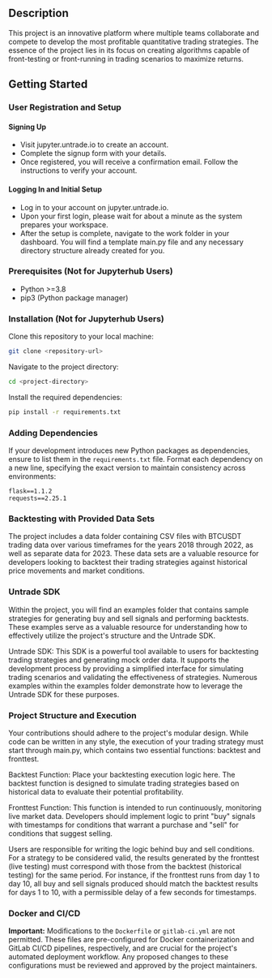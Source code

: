 ## Description

This project is an innovative platform where multiple teams collaborate and compete to develop the most profitable quantitative trading strategies. The essence of the project lies in its focus on creating algorithms capable of front-testing or front-running in trading scenarios to maximize returns. 

## Getting Started

### User Registration and Setup
#### Signing Up
- Visit jupyter.untrade.io to create an account.
- Complete the signup form with your details.
- Once registered, you will receive a confirmation email. Follow the instructions to verify your account.
#### Logging In and Initial Setup
- Log in to your account on jupyter.untrade.io.
- Upon your first login, please wait for about a minute as the system prepares your workspace.
- After the setup is complete, navigate to the work folder in your dashboard. You will find a template main.py file and any necessary directory structure already created for you.

### Prerequisites (Not for Jupyterhub Users)

- Python >=3.8
- pip3 (Python package manager)

### Installation (Not for Jupyterhub Users)

Clone this repository to your local machine:

```bash
git clone <repository-url>
```

Navigate to the project directory:

```bash
cd <project-directory>
```

Install the required dependencies:

```bash
pip install -r requirements.txt
```

### Adding Dependencies

If your development introduces new Python packages as dependencies, ensure to list them in the `requirements.txt` file. Format each dependency on a new line, specifying the exact version to maintain consistency across environments:

```
flask==1.1.2
requests==2.25.1
```

### Backtesting with Provided Data Sets
The project includes a data folder containing CSV files with BTCUSDT trading data over various timeframes for the years 2018 through 2022, as well as separate data for 2023. These data sets are a valuable resource for developers looking to backtest their trading strategies against historical price movements and market conditions.

### Untrade SDK
Within the project, you will find an examples folder that contains sample strategies for generating buy and sell signals and performing backtests. These examples serve as a valuable resource for understanding how to effectively utilize the project's structure and the Untrade SDK.

Untrade SDK: This SDK is a powerful tool available to users for backtesting trading strategies and generating mock order data. It supports the development process by providing a simplified interface for simulating trading scenarios and validating the effectiveness of strategies. Numerous examples within the examples folder demonstrate how to leverage the Untrade SDK for these purposes.

### Project Structure and Execution

Your contributions should adhere to the project's modular design. While code can be written in any style, the execution of your trading strategy must start through main.py, which contains two essential functions: backtest and fronttest.

Backtest Function: Place your backtesting execution logic here. The backtest function is designed to simulate trading strategies based on historical data to evaluate their potential profitability.

Fronttest Function: This function is intended to run continuously, monitoring live market data. Developers should implement logic to print "buy" signals with timestamps for conditions that warrant a purchase and "sell" for conditions that suggest selling.

Users are responsible for writing the logic behind buy and sell conditions. For a strategy to be considered valid, the results generated by the fronttest (live testing) must correspond with those from the backtest (historical testing) for the same period. For instance, if the fronttest runs from day 1 to day 10, all buy and sell signals produced should match the backtest results for days 1 to 10, with a permissible delay of a few seconds for timestamps.

### Docker and CI/CD

**Important:** Modifications to the `Dockerfile` or `gitlab-ci.yml` are not permitted. These files are pre-configured for Docker containerization and GitLab CI/CD pipelines, respectively, and are crucial for the project's automated deployment workflow. Any proposed changes to these configurations must be reviewed and approved by the project maintainers.


